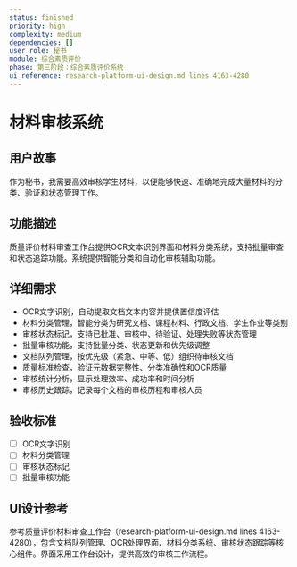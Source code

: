 ```yaml
---
status: finished
priority: high
complexity: medium
dependencies: []
user_role: 秘书
module: 综合素质评价
phase: 第三阶段：综合素质评价系统
ui_reference: research-platform-ui-design.md lines 4163-4280
---
```


# 材料审核系统

## 用户故事
作为秘书，我需要高效审核学生材料，以便能够快速、准确地完成大量材料的分类、验证和状态管理工作。

## 功能描述
质量评价材料审查工作台提供OCR文本识别界面和材料分类系统，支持批量审查和状态追踪功能。系统提供智能分类和自动化审核辅助功能。

## 详细需求
- OCR文字识别，自动提取文档文本内容并提供置信度评估
- 材料分类管理，智能分类为研究文档、课程材料、行政文档、学生作业等类别
- 审核状态标记，支持已批准、审核中、待验证、处理失败等状态管理
- 批量审核功能，支持批量分类、状态更新和优先级调整
- 文档队列管理，按优先级（紧急、中等、低）组织待审核文档
- 质量标准检查，验证元数据完整性、分类准确性和OCR质量
- 审核统计分析，显示处理效率、成功率和时间分析
- 审核历史跟踪，记录每个文档的审核历程和审核人员

## 验收标准
- [ ] OCR文字识别
- [ ] 材料分类管理
- [ ] 审核状态标记
- [ ] 批量审核功能

## UI设计参考
参考质量评价材料审查工作台（research-platform-ui-design.md lines 4163-4280），包含文档队列管理、OCR处理界面、材料分类系统、审核状态跟踪等核心组件。界面采用工作台设计，提供高效的审核工作流程。
